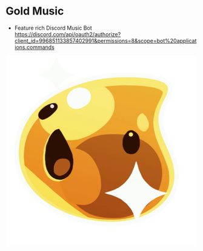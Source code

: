 # Gold Music

- Feature rich Discord Music Bot
https://discord.com/api/oauth2/authorize?client_id=996851133857402991&permissions=8&scope=bot%20applications.commands

![Gold Slime](/assets/gold_slime.jpg)
